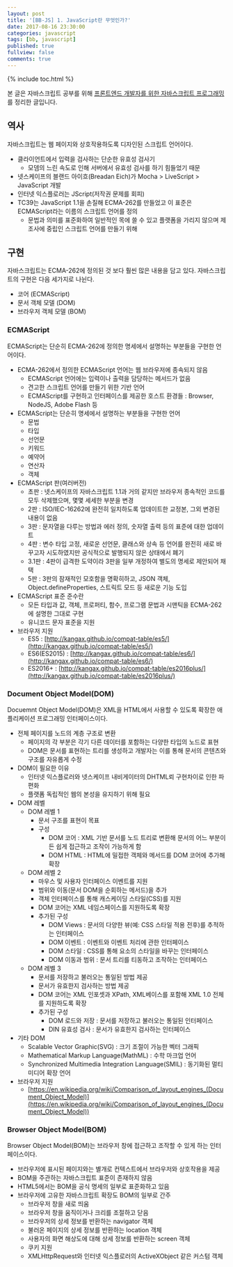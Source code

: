 ```yaml
---
layout: post
title: '[BB-JS] 1. JavaScript란 무엇인가?'
date: 2017-08-16 23:30:00
categories: javascript
tags: [bb, javascript]
published: true
fullview: false
comments: true
---
```


{% include toc.html %}

본 글은 자바스크립트 공부를 위해 [프론트엔드 개발자를 위한 자바스크립트 프로그래밍](http://book.naver.com/bookdb/book_detail.nhn?bid=7204207)를 정리한 글입니다.

## 역사

자바스크립트는 웹 페이지와 상호작용하도록 디자인된 스크립트 언어이다.

* 클라이언트에서 입력을 검사하는 단순한 유효성 검사기
  * 모뎀의 느린 속도로 인해 서버에서 유효성 검사를 하기 힘들었기 때문
* 넷스케이프의 블랜드 아이흐(Breadan Eich)가 Mocha > LiveScript > JavaScript 개발
* 인터넷 익스플로러는 JScript(저작권 문제를 회피)
* TC39는 JavaScript 1.1을 손질해 ECMA-262를 만들었고 이 표준은 ECMAScript라는 이름의 스크립트 언어를 정의
  * 문법과 의미를 표준화하여 일반적인 목에 쓸 수 있고 플랫폼을 가리지 않으며 제조사에 중립인 스크립트 언어를 만들기 위해

## 구현

자바스크립트는 ECMA-262에 정의된 것 보다 훨씬 많은 내용을 담고 있다. 자바스크립트의 구현은 다음 세가지로 나뉜다.

* 코어 (ECMAScript)
* 문서 객체 모델 (DOM)
* 브라우저 객체 모델 (BOM)

### ECMAScript

ECMAScript는 단순히 ECMA-262에 정의한 명세에서 설명하는 부분들을 구현한 언어이다.

* ECMA-262에서 정의한 ECMAScript 언어는 웹 브라우저에 종속되지 않음
  * ECMAScript 언어에는 입력이나 출력을 담당하는 메서드가 없음
  * 견고한 스크립트 언어를 만들기 위한 기반 언어
  * ECMAScript를 구현하고 인터페이스를 제공한 호스트 환경들 : Browser, NodeJS, Adobe Flash 등
* ECMAScript는 단순히 명세에서 설명하는 부분들을 구현한 언어
  * 문법
  * 타입
  * 선언문
  * 키워드
  * 예약어
  * 연산자
  * 객체
* ECMAScript 판(여러버전)
  * 초판 : 넷스케이프의 자바스크립트 1.1과 거의 같지만 브라우저 종속적인 코드를 모두 삭제했으며, 몇몇 세세한 부분을 변경
  * 2판 : ISO/IEC-16262에 완전히 일치하도록 업데이트한 교정본, 그외 변경된 내용이 없음
  * 3판 : 문자열을 다루는 방법과 에러 정의, 숫자열 출력 등의 표준에 대한 업데이트
  * 4판 : 변수 타입 고정, 새로운 선언문, 클래스와 상속 등 언어를 완전히 새로 바꾸고자 시도하였지만 공식적으로 발행되지 않은 상태에서 폐기
  * 3.1판 : 4판이 급격한 도약이라 3판을 일부 개정하여 별도의 명세로 제안되어 채택
  * 5판 : 3판의 잠재적인 모호함을 명확히하고, JSON 객체, Object.defineProperties, 스트릭트 모드 등 새로운 기능 도입
* ECMAScript 표준 준수란
  * 모든 타입과 값, 객체, 프로퍼티, 함수, 프로그램 문법과 시맨틱을 ECMA-262에 설명한 그대로 구현
  * 유니코드 문자 표준을 지원
* 브라우저 지원
  * ES5 : [http://kangax.github.io/compat-table/es5/](http://kangax.github.io/compat-table/es5/)
  * ES6(ES2015) : [http://kangax.github.io/compat-table/es6/](http://kangax.github.io/compat-table/es6/)
  * ES2016+ : [http://kangax.github.io/compat-table/es2016plus/](http://kangax.github.io/compat-table/es2016plus/)

### Document Object Model(DOM)

Docuemnt Object Model(DOM)은 XML을 HTML에서 사용할 수 있도록 확장한 애플리케이션 프로그래밍 인터페이스이다.

* 전체 페이지를 노드의 계층 구조로 변환
  * 페이지의 각 부분은 각기 다른 데이터를 포함하는 다양한 타입의 노드로 표현
  * DOM은 문서를 표현하는 트리를 생성하고 개발자는 이를 통해 문서의 콘텐츠와 구조를 자유롭게 수정
* DOM이 필요한 이유
  * 인터넷 익스플로러와 넷스케이프 내비게이터의 DHTML뢰 구현차이로 인한 파편화
  * 플랫폼 독립적인 웹의 본성을 유지하기 위해 필요
* DOM 레벨
  * DOM 레벨 1
    * 문서 구조를 표현이 목표
    * 구성
      * DOM 코어 : XML 기반 문서를 노드 트리로 변환해 문서의 어느 부분이든 쉽게 접근하고 조작이 가능하게 함
      * DOM HTML : HTML에 밀접한 객체와 메서드를 DOM 코어에 추가해 확장
  * DOM 레벨 2
    * 마우스 및 사용자 인터페이스 이벤트를 지원
    * 범위와 이동(문서 DOM을 순회하는 메서드)을 추가
    * 객체 인터페이스를 통해 캐스케이딩 스타일(CSS)를 지원
    * DOM 코어는 XML 네임스페이스를 지원하도록 확장
    * 추가된 구성
      * DOM Views : 문서의 다양한 뷰(예: CSS 스타일 적용 전후)를 추적하는 인터페이스
      * DOM 이벤트 : 이벤트와 이벤트 처리에 관한 인터페이스
      * DOM 스타일 : CSS를 통해 요소의 스타일을 바꾸는 인터페이스
      * DOM 이동과 범위 : 문서 트리를 티동하고 조작하는 인터페이스
  * DOM 레벨 3
    * 문서를 저장하고 불러오는 통일된 방법 제공
    * 문서가 유효한지 검사하는 방법 제공
    * DOM 코어는 XML 인포셋과 XPath, XML베이스를 포함해 XML 1.0 전체를 지원하도록 확장
    * 추가된 구성
      * DOM 로드와 저장 : 문서를 저장하고 불러오는 통일된 인터페이스
      * DIN 유효성 검사 : 문서가 유효한지 검사하는 인터페이스
* 기타 DOM
  * Scalable Vector Graphic(SVG) : 크기 조절이 가능한 벡터 그래픽
  * Mathematical Markup Language(MathML) : 수학 마크업 언어
  * Synchronized Multimedia Integration Language(SMIL) : 동기화된 멀티미디어 확장 언어
* 브라우저 지원
  * [https://en.wikipedia.org/wiki/Comparison_of_layout_engines_(Document_Object_Model)](https://en.wikipedia.org/wiki/Comparison_of_layout_engines_(Document_Object_Model))

### Browser Object Model(BOM)

Browser Object Model(BOM)는 브라우저 창에 접근하고 조작할 수 있게 하는 인터페이스이다.

* 브라우저에 표시된 페이지와는 별개로 컨텍스트에서 브라우저와 상호작용을 제공
* BOM을 주관하는 자바스크립트 표준이 존재하지 않음
* HTML5에서는 BOM을 공식 명세의 일부로 표준화하고 있음
* 브라우저에 고유한 자바스크립트 확장도 BOM의 일부로 간주
  * 브라우저 창을 새로 띄움
  * 브라우저 창을 움직이거나 크리를 조절하고 닫음
  * 브라우저의 상세 정보를 반환하는 navigator 객체
  * 불러온 페이지의 상세 정보를 반환하는 location 객체
  * 사용자의 화면 해상도에 대해 상세 정보를 반환하는 screen 객체
  * 쿠키 지원
  * XMLHttpRequest와 인터넷 익스플로러의 ActiveXObject 같은 커스텀 객체
